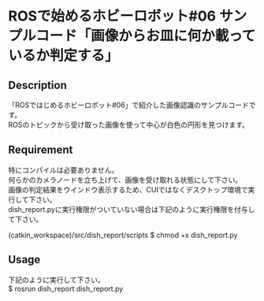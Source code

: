 ROSで始めるホビーロボット#06 サンプルコード「画像からお皿に何か載っているか判定する」
====

## Description
「ROSではじめるホビーロボット#06」で紹介した画像認識のサンプルコードです。   
ROSのトピックから受け取った画像を使って中心が白色の円形を見つけます。   

## Requirement
特にコンパイルは必要ありません。   
何らかのカメラノードを立ち上げて、画像を受け取れる状態にして下さい。   
画像の判定結果をウインドウ表示するため、CUIではなくデスクトップ環境で実行して下さい。   
dish_report.pyに実行権限がついていない場合は下記のように実行権限を付与して下さい。   

(catkin_workspace)/src/dish_report/scripts $ chmod +x dish_report.py   

## Usage
下記のように実行して下さい。   
$ rosrun dish_report dish_report.py   
